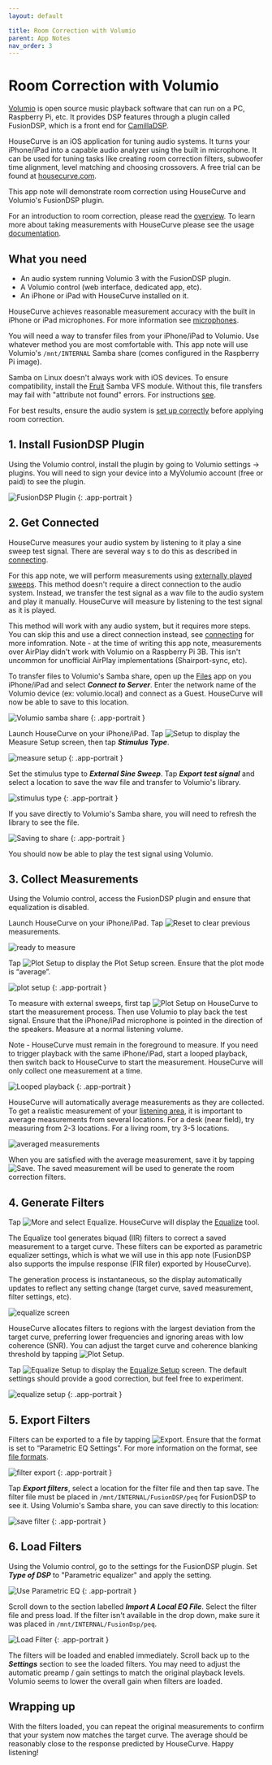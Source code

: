 ```yaml
---
layout: default

title: Room Correction with Volumio
parent: App Notes
nav_order: 3
---
```


# Room Correction with Volumio

[Volumio](https://volumio.com) is open source music playback software that can run on a PC, Raspberry Pi, etc.  It provides DSP features through a plugin called FusionDSP, which is a front end for [CamillaDSP](https://github.com/HEnquist/camilladsp).

HouseCurve is an iOS application for tuning audio systems.  It turns your iPhone/iPad into a capable audio analyzer using the built in microphone.  It can be used for tuning tasks like creating room correction filters, subwoofer time alignment, level matching and choosing crossovers.  A free trial can be found at [housecurve.com](https://housecurve.com).

This app note will demonstrate room correction using HouseCurve and Volumio's FusionDSP plugin.

For an introduction to room correction, please read the [overview](../tuning/equalization.md#what-is-equalization--room-correction).  To learn more about taking measurements with HouseCurve please see the usage [documentation](../usage/USAGE.md).


## What you need

* An audio system running Volumio 3 with the FusionDSP plugin.
* A Volumio control (web interface, dedicated app, etc).
* An iPhone or iPad with HouseCurve installed on it.

HouseCurve achieves reasonable measurement accuracy with the built in iPhone or iPad microphones.  For more information see [microphones](../usage/microphones.md).

You will need a way to transfer files from your iPhone/iPad to Volumio.  Use whatever method you are most comfortable with.  This app note will use Volumio's `/mnt/INTERNAL` Samba share (comes configured in the Raspberry Pi image).

Samba on Linux doesn't always work with iOS devices.  To ensure compatibility, install the [Fruit](https://www.samba.org/samba/docs/current/man-html/vfs_fruit.8.html) Samba VFS module.  Without this, file transfers may fail with "attribute not found" errors.  For instructions [see](https://apple.stackexchange.com/questions/424681/the-operation-couldnt-be-completed-operation-canceled-error-message-when-sa).

For best results, ensure the audio system is [set up correctly](../tuning/TUNING.md) before applying room correction.


## 1. Install FusionDSP Plugin

Using the Volumio control, install the plugin by going to Volumio settings -> plugins.  You will need to sign your device into a MyVolumio account (free or paid) to see the plugin.

![FusionDSP Plugin](/assets/img/volumio_plugin.png "plugin installed")
{: .app-portrait }


## 2. Get Connected

HouseCurve measures your audio system by listening to it play a sine sweep test signal.  There are several way
s to do this as described in [connecting](../usage/connecting.md).

For this app note, we will perform measurements using [externally played sweeps](../usage/connecting.md#externally-played-sweeps).  This method doesn't require a direct connection to the audio system.  Instead, we transfer the test signal as a wav file to the audio system and play it manually.  HouseCurve will measure by listening to the test signal as it is played.

This method will work with any audio system, but it requires more steps.  You can skip this and use a direct connection instead, see [connecting](../usage/connecting.md) for more infomration.  Note - at the time of writing this app note, measurements over AirPlay didn't work with Volumio on a Raspberry Pi 3B.  This isn't uncommon for unofficial AirPlay implementations (Shairport-sync, etc).

To transfer files to Volumio's Samba share, open up the [Files](https://apps.apple.com/ca/app/files/id1232058109) app on you iPhone/iPad and select ***Connect to Server***.  Enter the network name of the Volumio device (ex: volumio.local) and connect as a Guest.  HouseCurve will now be able to save to this location.

![Volumio samba share](/assets/img/volumio_connect_server.png "connect to server as guest")
{: .app-portrait }

Launch HouseCurve on your iPhone/iPad.  Tap <img src="/assets/img/setup.png" alt="Setup" class="app-icon"> to display the Measure Setup screen, then tap ***Stimulus Type***.

![measure setup](/assets/img/volumio_measure_setup.png "measure setup")
{: .app-portrait }

Set the stimulus type to  ***External Sine Sweep***.  Tap ***Export test signal*** and select a location to save the wav file and transfer to Volumio's library.

![stimulus type](/assets/img/volumio_stimulus_type.png "select external sine sweep and export test signal")
{: .app-portrait }

If you save directly to Volumio's Samba share, you will need to refresh the library to see the file.

![Saving to share](/assets/img/volumio_save_signal.png "saving directly to Volumio's library")
{: .app-portrait }

You should now be able to play the test signal using Volumio.


## 3. Collect Measurements

Using the Volumio control, access the FusionDSP plugin and ensure that equalization is disabled.

Launch HouseCurve on your iPhone/iPad.  Tap <img src="/assets/img/reset.png" alt="Reset" class="app-icon"> to clear previous measurements.

![ready to measure](/assets/img/volumio_ready.png "start with an empty plot")

Tap <img src="/assets/img/plot.png" alt="Plot Setup" class="app-icon"> to display the Plot Setup screen.  Ensure that the plot mode is “average”.

![plot setup](/assets/img/volumio_plot_setup.png "plot setup screen showing average mode")
{: .app-portrait }

To measure with external sweeps, first tap <img src="/assets/img/measure.png" alt="Plot Setup" class="app-icon"> on HouseCurve to start the measurement process.  Then use Volumio to play back the test signal.  Ensure that the iPhone/iPad microphone is pointed in the direction of the speakers.  Measure at a normal listening volume.

Note - HouseCurve must remain in the foreground to measure.  If you need to trigger playback with the same iPhone/iPad, start a looped playback, then switch back to HouseCurve to start the measurement.  HouseCurve will only collect one measurement at a time.

![Looped playback](/assets/img/volumio_looped.png "play the test signal on repeat")
{: .app-portrait }

HouseCurve will automatically average measurements as they are collected.  To get a realistic measurement of your [listening area](../usage/listening_area.md), it is important to average measurements from several locations.  For a desk (near field), try measuring from 2-3 locations. For a living room, try 3-5 locations.

![averaged measurements](/assets/img/volumio_average.png "average measurements to capture listening area")

When you are satisfied with the average measurement, save it by tapping <img src="/assets/img/save.png" alt="Save" class="app-icon">.  The saved measurement will be used to generate the room correction filters.


## 4. Generate Filters

Tap <img src="/assets/img/more.png" alt="More" class="app-icon"> and select Equalize.  HouseCurve will display the [Equalize](../manual/equalize_screen.md) tool.

The Equalize tool generates biquad (IIR) filters to correct a saved measurement to a target curve.  These filters can be exported as parametric equalizer settings, which is what we will use in this app note (FusionDSP also supports the impulse response (FIR filer) exported by HouseCurve).

The generation process is instantaneous, so the display automatically updates to reflect any setting change (target curve, saved measurement, filter settings, etc).

![equalize screen](/assets/img/volumio_equalized.png "equalize tool creates filers to match saved measurement to target curve")

HouseCurve allocates filters to regions with the largest deviation from the target curve, preferring lower frequencies and ignoring areas with low coherence (SNR).  You can adjust the target curve and coherence blanking threshold by tapping <img src="/assets/img/plot.png" alt="Plot Setup" class="app-icon">.

Tap <img src="/assets/img/setup.png" alt="Equalize Setup" class="app-icon"> to display the [Equalize Setup](../manual/equalize_setup.md) screen.  The default settings should provide a good correction, but feel free to experiment.

![equalize setup](/assets/img/volumio_equalize_setup.png "equalize setup controls filter generation")
{: .app-portrait }


## 5. Export Filters

Filters can be exported to a file by tapping <img src="/assets/img/export.png" alt="Export" class="app-icon">.  Ensure that the format is set to “Parametric EQ Settings".  For more information on the format, see [file formats](../manual/file_formats.md#parametric-eq-settings).

![filter export](/assets/img/volumio_filter_export.png "export filter settings to file")
{: .app-portrait }

Tap ***Export filters***, select a location for the filter file and then tap save.  The filter file must be placed in `/mnt/INTERNAL/FusionDSP/peq` for FusionDSP to see it.  Using Volumio's Samba share, you can save directly to this location:

![save filter](/assets/img/volumio_save_filters.png "save filter to peq folder")
{: .app-portrait }


## 6. Load Filters

Using the Volumio control, go to the settings for the FusionDSP plugin.  Set ***Type of DSP*** to "Parametric equalizer" and apply the setting.

![Use Parametric EQ](/assets/img/volumio_peq.png "switch FusionDSP to Parametric EQ")
{: .app-portrait }

Scroll down to the section labelled ***Import A Local EQ File***.  Select the filter file and press load.  If the filter isn't available in the drop down, make sure it was placed in `/mnt/INTERNAL/FusionDsp/peq`.

![Load Filter](/assets/img/volumio_import_filters.png "import filters")
{: .app-portrait }

The filters will be loaded and enabled immediately. Scroll back up to the ***Settings*** section to see the loaded filters.  You may need to adjust the automatic preamp / gain settings to match the original playback levels.  Volumio seems to lower the overall gain when filters are loaded.


## Wrapping up

With the filters loaded, you can repeat the original measurements to confirm that your system now matches the target curve.  The average should be reasonably close to the response predicted by HouseCurve.  Happy listening!




